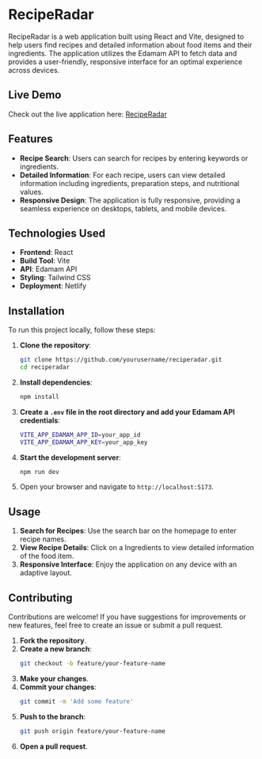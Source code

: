 # RecipeRadar

RecipeRadar is a web application built using React and Vite, designed to help users find recipes and detailed information about food items and their ingredients. The application utilizes the Edamam API to fetch data and provides a user-friendly, responsive interface for an optimal experience across devices.

## Live Demo

Check out the live application here: [RecipeRadar](https://reciperadar-prakash.netlify.app/)

## Features

- **Recipe Search**: Users can search for recipes by entering keywords or ingredients.
- **Detailed Information**: For each recipe, users can view detailed information including ingredients, preparation steps, and nutritional values.
- **Responsive Design**: The application is fully responsive, providing a seamless experience on desktops, tablets, and mobile devices.

## Technologies Used

- **Frontend**: React
- **Build Tool**: Vite
- **API**: Edamam API
- **Styling**: Tailwind CSS
- **Deployment**: Netlify

## Installation

To run this project locally, follow these steps:

1. **Clone the repository**:
   ```sh
   git clone https://github.com/yourusername/reciperadar.git
   cd reciperadar
   ```

2. **Install dependencies**:
   ```sh
   npm install
   ```

3. **Create a `.env` file in the root directory and add your Edamam API credentials**:
   ```sh
   VITE_APP_EDAMAM_APP_ID=your_app_id
   VITE_APP_EDAMAM_APP_KEY=your_app_key
   ```

4. **Start the development server**:
   ```sh
   npm run dev
   ```

5. Open your browser and navigate to `http://localhost:5173`.

## Usage

1. **Search for Recipes**: Use the search bar on the homepage to enter recipe names.
2. **View Recipe Details**: Click on a Ingredients to view detailed information of the food item.
3. **Responsive Interface**: Enjoy the application on any device with an adaptive layout.

## Contributing

Contributions are welcome! If you have suggestions for improvements or new features, feel free to create an issue or submit a pull request.

1. **Fork the repository**.
2. **Create a new branch**:
   ```sh
   git checkout -b feature/your-feature-name
   ```
3. **Make your changes**.
4. **Commit your changes**:
   ```sh
   git commit -m 'Add some feature'
   ```
5. **Push to the branch**:
   ```sh
   git push origin feature/your-feature-name
   ```
6. **Open a pull request**.
